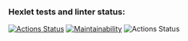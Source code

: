 ### Hexlet tests and linter status:
[![Actions Status](https://github.com/fejjjsan/java-project-78/actions/workflows/hexlet-check.yml/badge.svg)](https://github.com/fejjjsan/java-project-78/actions)
[![Maintainability](https://api.codeclimate.com/v1/badges/af2a1a7ae3c1e56d70c4/maintainability)](https://codeclimate.com/github/fejjjsan/java-project-78/maintainability)
![Actions Status](https://github.com/fejjjsan/java-project-78/actions/workflows/project-78-check.yml/badge.svg)